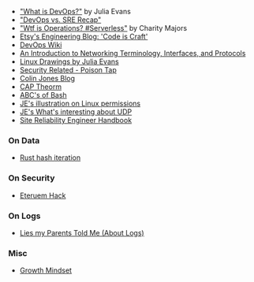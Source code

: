* ["What is DevOps?"](http://jvns.ca/blog/2016/10/16/whats-devops/) by Julia Evans  
* ["DevOps vs. SRE Recap"](http://blog.catchpoint.com/2016/09/01/oreilly-media-devops-vs-sre/)  
* ["Wtf is Operations? #Serverless"](https://charity.wtf/2016/05/31/wtf-is-operations-serverless/) by Charity Majors
* [Etsy's Engineering Blog: 'Code is Craft'](https://codeascraft.com/)
* [DevOps Wiki](https://en.wikipedia.org/wiki/DevOp)
* [An Introduction to Networking Terminology, Interfaces, and Protocols](https://www.digitalocean.com/community/tutorials/an-introduction-to-networking-terminology-interfaces-and-protocols)
* [Linux Drawings by Julia Evans](http://jvns.ca/blog/2016/11/10/a-few-drawings-about-linux/)
* [Security Related - Poison Tap](http://arstechnica.com/security/2016/11/meet-poisontap-the-5-tool-that-ransacks-password-protected-computers/)
* [Colin Jones Blog](https://8thlight.com/blog/colin-jones/archive.html)
* [CAP Theorm](http://mwhittaker.github.io/2014/08/16/illustrated-proof-cap-theorem/)
* [ABC's of Bash](http://ss64.com/bash/)
* [JE's illustration on Linux permissions](https://twitter.com/b0rk/status/801233053699940352)
* [JE's What's interesting about UDP](https://jvns.ca/blog/2016/12/21/what-s-interesting-about-udp/)
* [Site Reliability Engineer Handbook](https://s905060.gitbooks.io/site-reliability-engineer-handbook/content/)

### On Data
* [Rust hash iteration](http://accidentallyquadratic.tumblr.com/post/153545455987/rust-hash-iteration-reinsertion)

### On Security
* [Eteruem Hack](https://www.troyhunt.com/the-ethereum-forum-was-hacked-and-theyve-voluntarily-submitted-the-data-to-have-i-been-pwned/)

### On Logs
* [Lies my Parents Told Me (About Logs)](https://honeycomb.io/blog/2017/04/lies-my-parents-told-me-about-logs/)


### Misc
* [Growth Mindset](https://hbr.org/2016/01/what-having-a-growth-mindset-actually-means)
